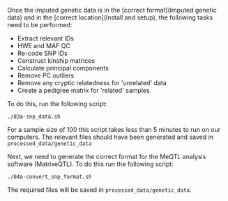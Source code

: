 Once the imputed genetic data is in the [correct format](Imputed genetic data) and in the [correct location](Install and setup), the following tasks need to be performed:

- Extract relevant IDs
- HWE and MAF QC
- Re-code SNP IDs
- Construct kinship matrices
- Calculate principal components
- Remove PC outliers
- Remove any cryptic relatedness for 'unrelated' data
- Create a pedigree matrix for 'related' samples

To do this, run the following script:

    ./03a-snp_data.sh

For a sample size of 100 this script takes less than 5 minutes to run on our computers. The relevant files should have been generated and saved in `processed_data/genetic_data`


Next, we need to generate the correct format for the MeQTL analysis software (MatrixeQTL). To do this run the following script:

    ./04a-convert_snp_format.sh

The required files will be saved in `processed_data/genetic_data`.
